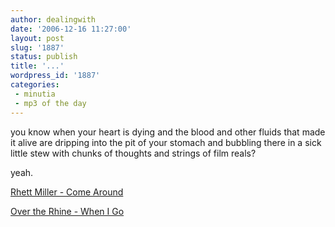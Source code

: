 ```yaml
---
author: dealingwith
date: '2006-12-16 11:27:00'
layout: post
slug: '1887'
status: publish
title: '...'
wordpress_id: '1887'
categories:
 - minutia
 - mp3 of the day
---
```


you know when your heart is dying and the blood and other fluids that made it
alive are dripping into the pit of your stomach and bubbling there in a sick
little stew with chunks of thoughts and strings of film reals?

yeah.

[Rhett Miller - Come Around][1]

[Over the Rhine - When I Go][2]

   [1]: http://daniel.iaspiretonothing.com/blog/files/2006/12/Rhett%20Miller%20-%20Come%20Around.mp3

   [2]: http://daniel.iaspiretonothing.com/blog/files/2006/12/Over%20The%20Rhine%20-%20When%20I%20Go.mp3

